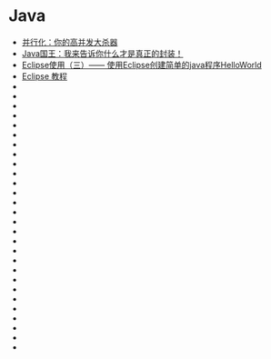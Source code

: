 # Java


*   [并行化：你的高并发大杀器](https://mp.weixin.qq.com/s/LN0ms-1ABLSEN629zGs8Ng?utm_source=tuicool&utm_medium=referral)
*   [Java国王：我来告诉你什么才是真正的封装！](https://mp.weixin.qq.com/s?__biz=MzAxOTc0NzExNg==&mid=2665514988&idx=1&sn=fc4a5801f1605d187599d01df6e13c6f&chksm=80d67fafb7a1f6b966d111c32d4d9f59260f0cbe57c0611674f079f8912352504701abdbe354&mpshare=1&scene=23&srcid=0920N9zgcpxT1S4H4N5NRHOR#rd)
*   [Eclipse使用（三）—— 使用Eclipse创建简单的java程序HelloWorld](https://blog.csdn.net/Alexshi5/article/details/78907130)
*   [Eclipse 教程](http://www.runoob.com/eclipse/eclipse-tutorial.html)
*   []()
*   []()
*   []()
*   []()
*   []()
*   []()
*   []()
*   []()
*   []()
*   []()
*   []()
*   []()
*   []()
*   []()
*   []()
*   []()
*   []()
*   []()
*   []()
*   []()
*   []()
*   []()
*   []()
*   []()
*   []()
*   []()
*   []()
*   []()